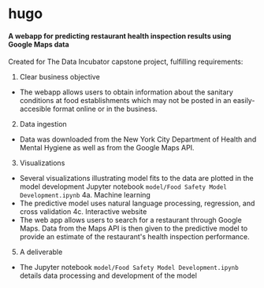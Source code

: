 # hugo
#### A webapp for predicting restaurant health inspection results using Google Maps data

Created for The Data Incubator capstone project, fulfilling requirements:
1. Clear business objective
  - The webapp allows users to obtain information about the sanitary conditions at food establishments which may not be posted in an easily-accesible format online or in the business.
2. Data ingestion
  - Data was downloaded from the New York City Department of Health and Mental Hygiene as well as from the Google Maps API.
3. Visualizations
  - Several visualizations illustrating model fits to the data are plotted in the model development Jupyter notebook `model/Food Safety Model Development.ipynb`
4a. Machine learning
  - The predictive model uses natural language processing, regression, and cross validation
4c. Interactive website
  - The web app allows users to search for a restaurant through Google Maps. Data from the Maps API is then given to the predictive model to provide an estimate of the restaurant's health inspection performance.
5. A deliverable
  - The Jupyter notebook `model/Food Safety Model Development.ipynb` details data processing and development of the model
